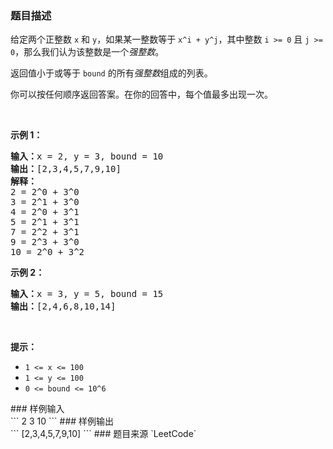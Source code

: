 ### 题目描述
<p>给定两个正整数 <code>x</code> 和 <code>y</code>，如果某一整数等于 <code>x^i + y^j</code>，其中整数&nbsp;<code>i &gt;= 0</code> 且&nbsp;<code>j &gt;= 0</code>，那么我们认为该整数是一个<em>强整数</em>。</p>

<p>返回值小于或等于&nbsp;<code>bound</code>&nbsp;的所有<em>强整数</em>组成的列表。</p>

<p>你可以按任何顺序返回答案。在你的回答中，每个值最多出现一次。</p>

<p>&nbsp;</p>

<p><strong>示例 1：</strong></p>

<pre><strong>输入：</strong>x = 2, y = 3, bound = 10
<strong>输出：</strong>[2,3,4,5,7,9,10]
<strong>解释： </strong>
2 = 2^0 + 3^0
3 = 2^1 + 3^0
4 = 2^0 + 3^1
5 = 2^1 + 3^1
7 = 2^2 + 3^1
9 = 2^3 + 3^0
10 = 2^0 + 3^2
</pre>

<p><strong>示例&nbsp;2：</strong></p>

<pre><strong>输入：</strong>x = 3, y = 5, bound = 15
<strong>输出：</strong>[2,4,6,8,10,14]
</pre>

<p>&nbsp;</p>

<p><strong>提示：</strong></p>

<ul>
	<li><code>1 &lt;= x &lt;= 100</code></li>
	<li><code>1 &lt;= y&nbsp;&lt;= 100</code></li>
	<li><code>0 &lt;= bound&nbsp;&lt;= 10^6</code></li>
</ul>
### 样例输入<br>
```
2
3
10
```
### 样例输出<br>
```
[2,3,4,5,7,9,10]
```
### 题目来源  
`LeetCode`
